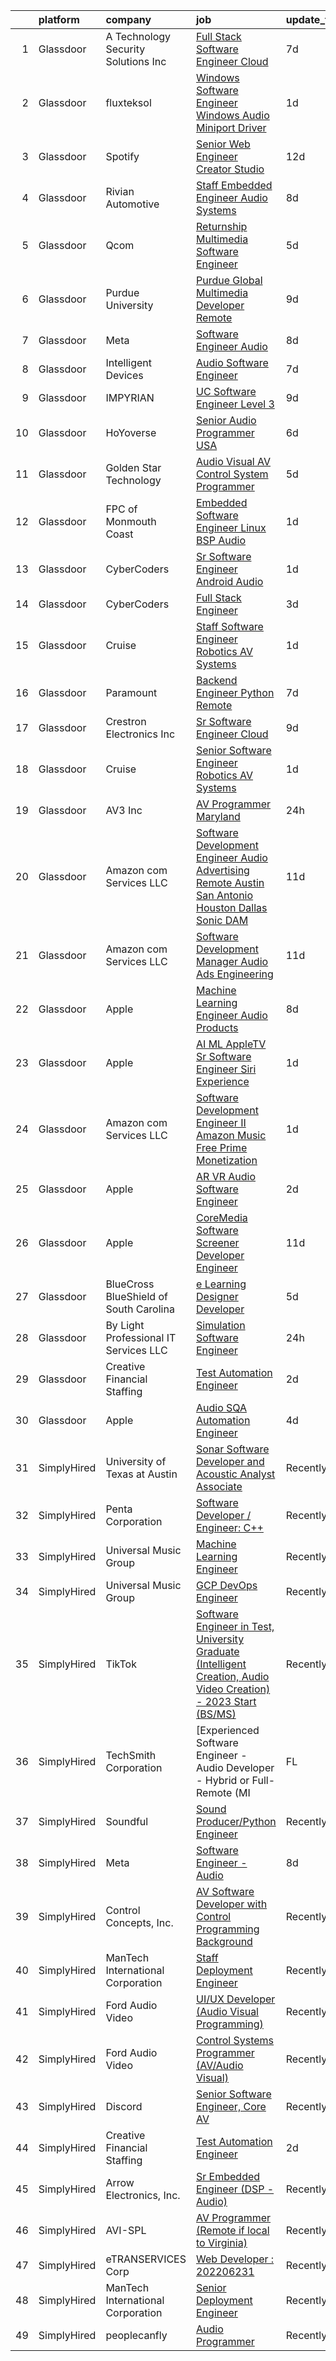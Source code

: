 

|    | platform    | company                                 | job                                                                                                                                                                                                                                                                                                                                                                                                                                                                                                                                                                                                                                                                                                                                                                                                                                                                                                                                                                                                                                                                                                                                                                                                                                                                                                                                                                                                                                                                         | update_time   | location                |
|---:|:------------|:----------------------------------------|:----------------------------------------------------------------------------------------------------------------------------------------------------------------------------------------------------------------------------------------------------------------------------------------------------------------------------------------------------------------------------------------------------------------------------------------------------------------------------------------------------------------------------------------------------------------------------------------------------------------------------------------------------------------------------------------------------------------------------------------------------------------------------------------------------------------------------------------------------------------------------------------------------------------------------------------------------------------------------------------------------------------------------------------------------------------------------------------------------------------------------------------------------------------------------------------------------------------------------------------------------------------------------------------------------------------------------------------------------------------------------------------------------------------------------------------------------------------------------|:--------------|:------------------------|
|  1 | Glassdoor   | A  Technology   Security Solutions  Inc | [Full Stack Software Engineer   Cloud](https://www.glassdoor.com/partner/jobListing.htm?pos=127&ao=1136043&s=58&guid=00000183640b6c76ae999254f170c1cc&src=GD_JOB_AD&t=SR&vt=w&ea=1&cs=1_c457e07a&cb=1663830814151&jobListingId=1008139447094&jrtk=3-0-1gdi0mr4qjorl801-1gdi0mr5ng4ek800-2e6061a17bceca0a-)                                                                                                                                                                                                                                                                                                                                                                                                                                                                                                                                                                                                                                                                                                                                                                                                                                                                                                                                                                                                                                                                                                                                                                  | 7d            | Bay Shore, NY           |
|  2 | Glassdoor   | fluxteksol                              | [Windows Software Engineer   Windows Audio Miniport Driver](https://www.glassdoor.com/partner/jobListing.htm?pos=109&ao=1136043&s=58&guid=00000183640b6c76ae999254f170c1cc&src=GD_JOB_AD&t=SR&vt=w&ea=1&cs=1_73582617&cb=1663830814150&jobListingId=1008151562961&jrtk=3-0-1gdi0mr4qjorl801-1gdi0mr5ng4ek800-7029e95f460fc368-)                                                                                                                                                                                                                                                                                                                                                                                                                                                                                                                                                                                                                                                                                                                                                                                                                                                                                                                                                                                                                                                                                                                                             | 1d            | Remote                  |
|  3 | Glassdoor   | Spotify                                 | [Senior Web Engineer  Creator Studio](https://www.glassdoor.com/partner/jobListing.htm?pos=112&ao=1136043&s=58&guid=00000183640b6c76ae999254f170c1cc&src=GD_JOB_AD&t=SR&vt=w&cs=1_2fa079c0&cb=1663830814150&jobListingId=1008129613245&jrtk=3-0-1gdi0mr4qjorl801-1gdi0mr5ng4ek800-40150ce8a1fbfc90-)                                                                                                                                                                                                                                                                                                                                                                                                                                                                                                                                                                                                                                                                                                                                                                                                                                                                                                                                                                                                                                                                                                                                                                        | 12d           | New York, NY            |
|  4 | Glassdoor   | Rivian Automotive                       | [Staff Embedded Engineer  Audio Systems](https://www.glassdoor.com/partner/jobListing.htm?pos=129&ao=1136043&s=58&guid=00000183640b6c76ae999254f170c1cc&src=GD_JOB_AD&t=SR&vt=w&cs=1_a5ff7e87&cb=1663830814151&jobListingId=1008137692795&jrtk=3-0-1gdi0mr4qjorl801-1gdi0mr5ng4ek800-814389dc06656868-)                                                                                                                                                                                                                                                                                                                                                                                                                                                                                                                                                                                                                                                                                                                                                                                                                                                                                                                                                                                                                                                                                                                                                                     | 8d            | Palo Alto, CA           |
|  5 | Glassdoor   | Qcom                                    | [Returnship   Multimedia Software Engineer](https://www.glassdoor.com/partner/jobListing.htm?pos=115&ao=1136043&s=58&guid=00000183640b6c76ae999254f170c1cc&src=GD_JOB_AD&t=SR&vt=w&cs=1_51a15481&cb=1663830814150&jobListingId=1008145716945&jrtk=3-0-1gdi0mr4qjorl801-1gdi0mr5ng4ek800-62c508fc04018ac1-)                                                                                                                                                                                                                                                                                                                                                                                                                                                                                                                                                                                                                                                                                                                                                                                                                                                                                                                                                                                                                                                                                                                                                                  | 5d            | San Diego, CA           |
|  6 | Glassdoor   | Purdue University                       | [Purdue Global Multimedia Developer  Remote ](https://www.glassdoor.com/partner/jobListing.htm?pos=113&ao=1136043&s=58&guid=00000183640b6c76ae999254f170c1cc&src=GD_JOB_AD&t=SR&vt=w&cs=1_cdf93452&cb=1663830814150&jobListingId=1008133073256&jrtk=3-0-1gdi0mr4qjorl801-1gdi0mr5ng4ek800-8202613e0816d37c-)                                                                                                                                                                                                                                                                                                                                                                                                                                                                                                                                                                                                                                                                                                                                                                                                                                                                                                                                                                                                                                                                                                                                                                | 9d            | Indiana                 |
|  7 | Glassdoor   | Meta                                    | [Software Engineer   Audio](https://www.glassdoor.com/partner/jobListing.htm?pos=102&ao=1110586&s=58&guid=00000183640b6c76ae999254f170c1cc&src=GD_JOB_AD&t=SR&vt=w&cs=1_76a9169b&cb=1663830814149&jobListingId=1008135856631&cpc=42BEC95245890617&jrtk=3-0-1gdi0mr4qjorl801-1gdi0mr5ng4ek800-2af0d72ee9516572--6NYlbfkN0DYl4UJW4r1Vl7FEn6T9F-rD9lpC-0oMJVSiWjK_MGUd8e8cHXcpv6KPyjLHZEfqkWCUGiQ0wI9PhypsvPn6fLuX-NuhRXF81k4keiTZ-sjyQohKEQHZsqiAZ17RgzjGitjocz7khR2BXjl1nT4h9VfIACCg0Il7tYaijOLNLdjO9BsgM7gz_J4xH0AJnUSQM9ndGX7IhztlxW2x5xEXoyAQffgetpMNVm-4dzXOEW-jJDxscKeFel8Aw-ql88SNNqhcOM8l-q0FJlDDSGYUS82EWSIA4MJKfoKzyncmonM8XdpiDsK23Pc7Yv268nHlWF9BhAEb5Ss9ETY6FpxEToZFAj4pi956piqsDHj-IVlUnYMBehzCYxRkjJsLIC2nIwYmGrYiaq-FMmRQ9jFiO744HWp1C-pTtMEwxLvIXEoxVLxv0WmKdqncsVzs7oSXMgfdMAYTr14mRV-zThK47xz6Y1FgfWfcxScgUVsJrkSZ61f4Dmq-0uAKy2pzdthKjHfYVenNgmy3X6dJm1tG365JRwLB_8vL7eNp6c8JHGV4bP6fPaH1pnm57zLnpxdByNqS4UZA-MSXhruHomYh-1mYhLwWSUOtyPFfsYxYG8xUoLl_6q78uXKtfPlcRNOx7sJ7dMCiTjQ0bB_dcA6M19uxcs3lN1Hvvl1veaTvuffw-Jw-XHj7ruZYTLQTpaV6uMFOQKY4emhocCh3gqRF-Wjg_78StBi2m5sS7Mr7WLdurZyhzobEN1gG1hAFVrAKg7gZQZEXQ3LueixdNHz7K9XpLRIoEUItfsBz79HSwPDSFpBfoG-b4dcTH7NKqwZijryPllxSu_RNWe-TtDteXv8HUNv8IJXxuaxgUgSJehO-qi5D78_VevUV0QGVPyYiKcYrBMqR_RIc0bB1hjcRZw--XdEjMiSrxRcxSgnCjg0C1gdDanbhmZJaLSE4apboMaVDmLVMLSHz87eMlR0k0lPY_F74t6SFTcaSBAkZeoOEnSNNRVYvFYK4hZNXtR4woyfXmgwjqpOgrHmfTdXrXEHEsc1HZyu1nbe7HC-zwNZnS6dQPGnFIoJcV6U9wPW_-tw1gdDaMAP7Q%3D%3D) | 8d            | Remote                  |
|  8 | Glassdoor   | Intelligent Devices                     | [Audio Software Engineer](https://www.glassdoor.com/partner/jobListing.htm?pos=117&ao=1136043&s=58&guid=00000183640b6c76ae999254f170c1cc&src=GD_JOB_AD&t=SR&vt=w&ea=1&cs=1_d7728f27&cb=1663830814150&jobListingId=1008139179303&jrtk=3-0-1gdi0mr4qjorl801-1gdi0mr5ng4ek800-66b719a56b72330d-)                                                                                                                                                                                                                                                                                                                                                                                                                                                                                                                                                                                                                                                                                                                                                                                                                                                                                                                                                                                                                                                                                                                                                                               | 7d            | Columbia, MD            |
|  9 | Glassdoor   | IMPYRIAN                                | [UC Software Engineer Level 3](https://www.glassdoor.com/partner/jobListing.htm?pos=110&ao=1136043&s=58&guid=00000183640b6c76ae999254f170c1cc&src=GD_JOB_AD&t=SR&vt=w&ea=1&cs=1_fc424d93&cb=1663830814150&jobListingId=1008134962937&jrtk=3-0-1gdi0mr4qjorl801-1gdi0mr5ng4ek800-077cec4635b9984a-)                                                                                                                                                                                                                                                                                                                                                                                                                                                                                                                                                                                                                                                                                                                                                                                                                                                                                                                                                                                                                                                                                                                                                                          | 9d            | Fort Meade, MD          |
| 10 | Glassdoor   | HoYoverse                               | [Senior Audio Programmer  USA ](https://www.glassdoor.com/partner/jobListing.htm?pos=118&ao=1136043&s=58&guid=00000183640b6c76ae999254f170c1cc&src=GD_JOB_AD&t=SR&vt=w&ea=1&cs=1_9d2022b0&cb=1663830814150&jobListingId=1008143838425&jrtk=3-0-1gdi0mr4qjorl801-1gdi0mr5ng4ek800-b42397f8f8d5c385-)                                                                                                                                                                                                                                                                                                                                                                                                                                                                                                                                                                                                                                                                                                                                                                                                                                                                                                                                                                                                                                                                                                                                                                         | 6d            | Los Angeles, CA         |
| 11 | Glassdoor   | Golden Star Technology                  | [Audio Visual  AV  Control System Programmer](https://www.glassdoor.com/partner/jobListing.htm?pos=125&ao=1136043&s=58&guid=00000183640b6c76ae999254f170c1cc&src=GD_JOB_AD&t=SR&vt=w&ea=1&cs=1_c4ff247b&cb=1663830814151&jobListingId=1008145772251&jrtk=3-0-1gdi0mr4qjorl801-1gdi0mr5ng4ek800-75f2835b6a9b7823-)                                                                                                                                                                                                                                                                                                                                                                                                                                                                                                                                                                                                                                                                                                                                                                                                                                                                                                                                                                                                                                                                                                                                                           | 5d            | Cerritos, CA            |
| 12 | Glassdoor   | FPC of Monmouth Coast                   | [Embedded Software Engineer   Linux BSP   Audio](https://www.glassdoor.com/partner/jobListing.htm?pos=101&ao=1110586&s=58&guid=00000183640b6c76ae999254f170c1cc&src=GD_JOB_AD&t=SR&vt=w&ea=1&cs=1_2f40686c&cb=1663830814149&jobListingId=1008151718047&cpc=D3E44275D43A938E&jrtk=3-0-1gdi0mr4qjorl801-1gdi0mr5ng4ek800-2c9d16d90b8cc191--6NYlbfkN0CLv2CBgusphKIwL-jyz1jWirmJ0svNnTxHpeNhNaNJDD3B_l9KdkoZlyygzogx0NU7A4vbDuMV5y-WTViXjZXBX3QsoJsa6eqCYzqgo4PvsYOWOW3CccBKe6NiCD-oTCw8F8AAytLt3ZdccREcxXZPo3jB8ViYxA563N9I5ukzfY8S8-w6YGFSAxxIXOrqwMUeQfNriBTkWxNBVQnh0HWPrhaxgUyHQFq0UvYrrrMYw1Pj1HKTldIPyKN4gPJNPqKkmgtGM8VNpQi6sf7GXoOuF4VdhLpbOcCWWL8zf-XXmj5IjxDX8KIWaU9fUt05vHuW3Grprc_3d3QYMe-UR388T_r6ikfTZYgqtKNnGK4EFfjJUb3ZUVvLDJmZ26dCbcKaoL4PS7K8ZpkaGwqHV3wiYTomYwNuIVHMPyPuBDxMT78_SrkBkfEmd0F5k-25mfGjywy0wy9EjMjOwXLTiHbwt_C78ypZ0Nu8MHRK9FMyeSL3tp8uKEKhRJMfg-8OMKNPdIL5DIlUeVx4i9f5XYYYok4Bdqlth_ZE2jQaXA_V5Q%3D%3D)                                                                                                                                                                                                                                                                                                                                                                                                                                                                                                                                       | 1d            | Remote                  |
| 13 | Glassdoor   | CyberCoders                             | [Sr  Software Engineer   Android Audio](https://www.glassdoor.com/partner/jobListing.htm?pos=107&ao=1110586&s=58&guid=00000183640b6c76ae999254f170c1cc&src=GD_JOB_AD&t=SR&vt=w&ea=1&cs=1_2de68ef3&cb=1663830814150&jobListingId=1008152463667&cpc=9908D8D4413DBB8A&jrtk=3-0-1gdi0mr4qjorl801-1gdi0mr5ng4ek800-87ea219be9794e64--6NYlbfkN0CpFJQzrgRR8WqXWK1qKKEqALWJw739KlKqr2H-MSI4eoBlI4EFrmor2FYZMP3muM3oVLaOs4f3sHrKF-cQOCY0VGw8kTQJ-8qAE5OEdqjuVM_FnO7FUbDXtsDAkUdy7SyMY52pPmmcC8uvAodAUpDw6hGxKckvswjjj-pi9iXD0vHdDBsGF0h--tdumt32-I7Or3vyyBqSr8EyC-XDbNxzXDV3udsv4Kol2N9WPUsvKXMm02wdhjI1L6UF0OrCNUgvqIZu7hlD9wV3hlx5bS5YhSETPbNf0OGmcPraI47YZ61XZ_p1QQM1_Rbrw0ys1emik_OQlSZxzy0c-dz7QFvrnGhFcuRSAvwbu69pWK3DtklFTgbhoW0qbh6jCe1w6csK0YM6Oam4Fwn6bYxWnF8WL7meftbBTR6Yi0h2JDkt8L60qoxxnNhZW7Qu-i-b5d3oPo70nU33LiN2DH8Uk4R7e9GJFAbqOktw52YY7m4xlu3_W5h25U2EG7EIvMCQv3TQXC8YyRVrlepm6pKok9pqfgVAzOCFmrG56D0Voe5hyPWHEtY-Sn51Lf-CEXxgSbKSiubmbR8sGnUVaRnYzbwY2tGFJ0mvdfFtW6jEiQIQgXY48c-2WyFNRyoQp_X-6-5JT3p3I3RowIiZPvigCxNYFvI8ex6BR3o-JEnp50P6pkd6QqOolI-9oA0dc0JJax902AJovei6Qkb1aeLGrd4jP8itg4Gy6j8K50s3t0Jh0oeQDfu9Io6ualRm4gZbjzAZjOMwois7db7BG-VckLavcIXJRDe61MLbehzyKNDjXf50OhWkLm7vpnW08HCNHhp7he03IhwvGMPgKYnkNxFbgnYoblt5JuQyWCXC8P02S8ieWwh7PMeMZRrFBXU9IwAx5-KOAsQ-CCBl6XkeeHKItUKqBjhruSp3CrXUom2f6CDtg8ur_b5dDRmVqEAQs343LQLP02l9VLhZh944DC1LCmulcZDWnLfnl87jgXInZQ%3D%3D)                                                                                | 1d            | Encinitas, CA           |
| 14 | Glassdoor   | CyberCoders                             | [Full Stack Engineer](https://www.glassdoor.com/partner/jobListing.htm?pos=105&ao=1110586&s=58&guid=00000183640b6c76ae999254f170c1cc&src=GD_JOB_AD&t=SR&vt=w&ea=1&cs=1_88d8d37f&cb=1663830814150&jobListingId=1008147802011&cpc=F41FEAB56D215062&jrtk=3-0-1gdi0mr4qjorl801-1gdi0mr5ng4ek800-1a27eeb6936401a6--6NYlbfkN0CpFJQzrgRR8WqXWK1qKKEqALWJw739KlKqr2H-MSI4eoBlI4EFrmor2FYZMP3muM1IeSMtQn4FAy4zIRSKktiAZV8IuBM6bscdmWl31jdHDA2e1RGPBNYNn8EMCB3eey3-nCGGKD82c1WZVK-cO7I9gOnVrpbQwU3NfmoXgcotk4vwc0sNpVcbtBSTpDOPjAWsb6HSgPd8lLoCa866nYTmq6lyvvzVbk83Rbc2n63Gg5Op1mwcN9UCfiilIRslCFs0800jG0_0VGiTf6hinFt5NQ_vm6eVmwWBtcqhObMXImKwEXZ1ST6ocJLrrE4CxCh4-oZQ2Ru8D07e1ugb1gG-K2uH63Ex-k6lDTJxsfeTm4tNnT_hXccrqFcYaHnirLRkqkRO4RePn5GIWCa5_1c7HDin0J-gToHiDoG4KqacVXEUyufhX8GfRwWA_DZWVLk9txhOujb3t-zd0UDpP969BH2FNdjjRzJpudcvSdlm0JnH33fTpUr1SZdy1noZJweToWAbUP4k5S4Yiw1fFAOGPt0E0UuFN49grhkDRIEbZIVVDYJS_5I5wpV_GMv80V6lbMJYdarq3KbB78utQpoAKky2MmpKhKi8JfKiJaeYTq_hLie26ELQBbAfLl4s1-k6Yo1PpXksjfthEo4sou0kBE36qrs-GgtESdyblTUBUdAoJ3lFzVvrbnyqYERUK_KqdmG4Fvz_tJUjV1f1XzKxcQZbPJt_aJ3klIh2AWNWWg81X9Ai85z8whDNGJhHe-iTYWv9MKXDb7PTO3rM1yCWFt6Ie-f8i_muJaIXCFsLqay45MwijkM99d7dSNyQ7OtaKwo1mhsDusQqf7jmHbtsVrSpJSIri3weH04wRfVg_egvmxGLdQGDFnIHvliINcXtPNk8924FPzbYrWaOUzEWqxR_Ps-AzVHK3cTCAFd7-s4myQyUnA766xBnSusly5ZHZ57qN_DBIc_aCw9IMkDNrczmcnse-orj7p-CGnWCKzTztNUxFSc9HQXjaaHx_eo%3D)                                                                                | 3d            | New York, NY            |
| 15 | Glassdoor   | Cruise                                  | [Staff Software Engineer  Robotics  AV Systems](https://www.glassdoor.com/partner/jobListing.htm?pos=116&ao=1136043&s=58&guid=00000183640b6c76ae999254f170c1cc&src=GD_JOB_AD&t=SR&vt=w&cs=1_9be06874&cb=1663830814150&jobListingId=1008151363050&jrtk=3-0-1gdi0mr4qjorl801-1gdi0mr5ng4ek800-0687408e53283433-)                                                                                                                                                                                                                                                                                                                                                                                                                                                                                                                                                                                                                                                                                                                                                                                                                                                                                                                                                                                                                                                                                                                                                              | 1d            | Seattle, WA             |
| 16 | Glassdoor   | Paramount                               | [Backend Engineer   Python  Remote ](https://www.glassdoor.com/partner/jobListing.htm?pos=108&ao=1136043&s=58&guid=00000183640b6c76ae999254f170c1cc&src=GD_JOB_AD&t=SR&vt=w&cs=1_f1e1a84f&cb=1663830814150&jobListingId=1008140313269&jrtk=3-0-1gdi0mr4qjorl801-1gdi0mr5ng4ek800-e5a290a486115280-)                                                                                                                                                                                                                                                                                                                                                                                                                                                                                                                                                                                                                                                                                                                                                                                                                                                                                                                                                                                                                                                                                                                                                                         | 7d            | New York, NY            |
| 17 | Glassdoor   | Crestron Electronics  Inc               | [Sr  Software Engineer  Cloud](https://www.glassdoor.com/partner/jobListing.htm?pos=114&ao=1136043&s=58&guid=00000183640b6c76ae999254f170c1cc&src=GD_JOB_AD&t=SR&vt=w&ea=1&cs=1_d18f08c1&cb=1663830814150&jobListingId=1008134136700&jrtk=3-0-1gdi0mr4qjorl801-1gdi0mr5ng4ek800-56bd0092787d34df-)                                                                                                                                                                                                                                                                                                                                                                                                                                                                                                                                                                                                                                                                                                                                                                                                                                                                                                                                                                                                                                                                                                                                                                          | 9d            | Remote                  |
| 18 | Glassdoor   | Cruise                                  | [Senior Software Engineer  Robotics  AV Systems](https://www.glassdoor.com/partner/jobListing.htm?pos=122&ao=1136043&s=58&guid=00000183640b6c76ae999254f170c1cc&src=GD_JOB_AD&t=SR&vt=w&cs=1_4d0d2279&cb=1663830814151&jobListingId=1008151363054&jrtk=3-0-1gdi0mr4qjorl801-1gdi0mr5ng4ek800-6648375773b898da-)                                                                                                                                                                                                                                                                                                                                                                                                                                                                                                                                                                                                                                                                                                                                                                                                                                                                                                                                                                                                                                                                                                                                                             | 1d            | Seattle, WA             |
| 19 | Glassdoor   | AV3  Inc                                | [AV Programmer   Maryland](https://www.glassdoor.com/partner/jobListing.htm?pos=130&ao=1136043&s=58&guid=00000183640b6c76ae999254f170c1cc&src=GD_JOB_AD&t=SR&vt=w&ea=1&cs=1_9a99662e&cb=1663830814151&jobListingId=1008154094794&jrtk=3-0-1gdi0mr4qjorl801-1gdi0mr5ng4ek800-332bae8060873b2f-)                                                                                                                                                                                                                                                                                                                                                                                                                                                                                                                                                                                                                                                                                                                                                                                                                                                                                                                                                                                                                                                                                                                                                                              | 24h           | Leonardtown, MD         |
| 20 | Glassdoor   | Amazon com Services LLC                 | [Software Development Engineer  Audio Advertising   Remote   Austin  San Antonio  Houston  Dallas  Sonic DAM](https://www.glassdoor.com/partner/jobListing.htm?pos=121&ao=1136043&s=58&guid=00000183640b6c76ae999254f170c1cc&src=GD_JOB_AD&t=SR&vt=w&cs=1_e241ce6d&cb=1663830814150&jobListingId=1008130551539&jrtk=3-0-1gdi0mr4qjorl801-1gdi0mr5ng4ek800-a8e75b9a235566e9-)                                                                                                                                                                                                                                                                                                                                                                                                                                                                                                                                                                                                                                                                                                                                                                                                                                                                                                                                                                                                                                                                                                | 11d           | Austin, TX              |
| 21 | Glassdoor   | Amazon com Services LLC                 | [Software Development Manager  Audio Ads Engineering](https://www.glassdoor.com/partner/jobListing.htm?pos=126&ao=1136043&s=58&guid=00000183640b6c76ae999254f170c1cc&src=GD_JOB_AD&t=SR&vt=w&cs=1_8ad3fafe&cb=1663830814151&jobListingId=1008130552520&jrtk=3-0-1gdi0mr4qjorl801-1gdi0mr5ng4ek800-a04c9248b8ae35a2-)                                                                                                                                                                                                                                                                                                                                                                                                                                                                                                                                                                                                                                                                                                                                                                                                                                                                                                                                                                                                                                                                                                                                                        | 11d           | Austin, TX              |
| 22 | Glassdoor   | Apple                                   | [Machine Learning Engineer  Audio Products](https://www.glassdoor.com/partner/jobListing.htm?pos=106&ao=1110586&s=58&guid=00000183640b6c76ae999254f170c1cc&src=GD_JOB_AD&t=SR&vt=w&cs=1_b0ac7046&cb=1663830814150&jobListingId=1008136389935&cpc=F41FEAB56D215062&jrtk=3-0-1gdi0mr4qjorl801-1gdi0mr5ng4ek800-70de91abb83b5434--6NYlbfkN0BvKrLyj5gPmtZO9T8euul8TCxuuKNOtzRJOomxnwSEodTz2Bc-sPZl8WPllYOnI2iSiV5Jwp96GP-nA0nsfOl5SpQEqkHM_Togz0qhXdyIJdkgcd2o4eNJrzaYBsCmJ8QUREDdXvT4fWt9U-8uM3dCZYkS0bW87wLnGYLTEFeJaOCLx11xTTq1mhRubuWZciBGUp2Fp_sU7dTzkAC4FmV6ft0rRW-7WvxLHxAP46l26swzWVWr4Mpf3D50HbCcul1j1aCrEZKx25PPFD6_rKvvoHOxRzKytwL8PUrEu2U79iCg3w-sDvkLIW8kDsKvTLBqD26a9SRD5LxcJmke5vS53R5ma4TBHrKlPdo3zFXv6CqOL4pWxIyXP_Fp0HANQ0xfhNIo6khZLr3FeQT-51qnaeiJ7kRJWUkpK7GFSWuD3mXSjMjggRngLrAivOVgcnKNQ_KZKEyCh1qcDwwZg5wvlmO6VOdLMz-p9cW6HQKMW_c73FUgHztD4jm1mcjEvt3nkMimp2i2NBPxR8xtTcI5JbNnxDGq5eRZhbKgZtERRfaRqY7c3OGOlB_wzt1z4nbUCg8JQJ299aa67Q52SRcoqSndqexFvuetn_sZD-T-yppTS8740u7PnQNwKYo2SMgLxEAwKm2VFpzEn0rEw-Vef5ahMlDBuYKLNRn8GLjWu6EIuOKfXFshSLiI_lE2gUlX02b6dId61Cv49d20guqyzwI0kWSH_ee5QMVENKBGf234naFbsR9ITC5KeL4m3PRKNASESx2fSBVdRWCoF-uy0zxIG8hF3Scoy7dynf8d4TDDx_bvh-JOVSSm1NT2YNX8sWcj3lXnL1agCtC_jyx-gxpgyuQ3oFT9nca371H7SuMkre4fy32qHFGSLjPdyoi17b9jAZGbEFZGs5nlKmyh3kC7YURFwjjcxvNQXGISjKg0VCE10KADtL02pmynwVYGrNijYqe3h0bEQhu8ZLRPXcatkU7F8M0%3D)                                                                                               | 8d            | San Diego, CA           |
| 23 | Glassdoor   | Apple                                   | [AI ML   AppleTV Sr  Software Engineer  Siri Experience](https://www.glassdoor.com/partner/jobListing.htm?pos=120&ao=1136043&s=58&guid=00000183640b6c76ae999254f170c1cc&src=GD_JOB_AD&t=SR&vt=w&cs=1_083e0a7c&cb=1663830814150&jobListingId=1008152670946&jrtk=3-0-1gdi0mr4qjorl801-1gdi0mr5ng4ek800-cf95beddc319a640-)                                                                                                                                                                                                                                                                                                                                                                                                                                                                                                                                                                                                                                                                                                                                                                                                                                                                                                                                                                                                                                                                                                                                                     | 1d            | Cupertino, CA           |
| 24 | Glassdoor   | Amazon com Services LLC                 | [Software Development Engineer II  Amazon Music Free   Prime Monetization](https://www.glassdoor.com/partner/jobListing.htm?pos=119&ao=1136043&s=58&guid=00000183640b6c76ae999254f170c1cc&src=GD_JOB_AD&t=SR&vt=w&cs=1_9bf9d22d&cb=1663830814150&jobListingId=1008151743871&jrtk=3-0-1gdi0mr4qjorl801-1gdi0mr5ng4ek800-bea9cd3b8c86cfd0-)                                                                                                                                                                                                                                                                                                                                                                                                                                                                                                                                                                                                                                                                                                                                                                                                                                                                                                                                                                                                                                                                                                                                   | 1d            | San Francisco, CA       |
| 25 | Glassdoor   | Apple                                   | [AR VR Audio Software Engineer](https://www.glassdoor.com/partner/jobListing.htm?pos=123&ao=1136043&s=58&guid=00000183640b6c76ae999254f170c1cc&src=GD_JOB_AD&t=SR&vt=w&cs=1_84aaa3ba&cb=1663830814151&jobListingId=1008150110948&jrtk=3-0-1gdi0mr4qjorl801-1gdi0mr5ng4ek800-f3ff31dfabaa24fb-)                                                                                                                                                                                                                                                                                                                                                                                                                                                                                                                                                                                                                                                                                                                                                                                                                                                                                                                                                                                                                                                                                                                                                                              | 2d            | Cupertino, CA           |
| 26 | Glassdoor   | Apple                                   | [CoreMedia Software Screener   Developer Engineer](https://www.glassdoor.com/partner/jobListing.htm?pos=104&ao=1110586&s=58&guid=00000183640b6c76ae999254f170c1cc&src=GD_JOB_AD&t=SR&vt=w&cs=1_b7c9cbff&cb=1663830814149&jobListingId=1008130706147&cpc=AC285F3A3ECA6BB0&jrtk=3-0-1gdi0mr4qjorl801-1gdi0mr5ng4ek800-f741117e06ecec0a--6NYlbfkN0BvKrLyj5gPmtZO9T8euul8TCxuuKNOtzRJOomxnwSEodTz2Bc-sPZlC5mDe-NOaJjx5GagAawwa3L70H2fXjD_koObeOcEeIsfxDXyG3eVTizFtk3kE2UdaGejVhBRIC8FhwPMzmG_-2xf5w-BAQm5ymAdntV9uhxMTsJ6CcnBDga1pD6C_e3X85wFX63-UNpxUD4-veCxd4sUE4ICgBwdO9YNHpgULjwMKag6OScgr0X1sgn0DV6alcTMY-X93w-g7dr_yC3-Ol2DuklOCnxULVWsRdW1G7BNG_InbpieaJu6io4QitPpXA3Sl_vjN2A3YFfJdrWCYcAEEPCW9UOUB1znsNMZItVnhZO9CXABOQmWCh9WH-DqIXxeUPw0dpCgPO_DwtLyzIaqM9mkRwCmzYnAgJF1alhkE3q3g2LUDip7r9TX6c0FIx8YT7X5NKcvvb-LO20XUxwyab0iUrGwyOS2H78IzwwfTx5CYxnPFGESiV8udTzwQB0zuMsdIMgokClXjRNZK6RWLY9WtZHu_zT74ho1VKCtklEID2SzWoWTOyqVTT6uxe1TpbTXh3ezQnweY6fbfj9svpzxxznIFQtn5baEXbX6_qsK8IjDzfhz5onYmDPoFCuE6fbwXel8EG3NPXCPKB_3QsV08KaCUq0NrIktKVwR1CMcWGYFnh1rd1jzbzbKbjH0xRCAOxqAu4f6Txv3BCU-_cF9-bPo7_Bh2OXnrG3qxPUdJW8G2YMee2QhGMWz5ZmIk8ftyjsKouuEuGwkJJkDpaMYp_lM-5w3G1thCtCSj_uXJFV-fL1ZuwDG1LWm_aJPvfhvrqd2Y6qAdBE-HgwSx9kswJp4utslaKA6j4h8Nt1rg1G7_GRKf2zDwI7G49KZezhpq0glUtifY4cn0d8kfuJonFEu7bvxzszJ7WVeruvGsOai1iS9zI_5mxmXSA3bvgXHqUgwyz8COUBGesyDUJgAEzl432r1nJvOM7TtFjWQlcV6-g%3D%3D)                                                                          | 11d           | San Diego, CA           |
| 27 | Glassdoor   | BlueCross BlueShield of South Carolina  | [e Learning Designer Developer](https://www.glassdoor.com/partner/jobListing.htm?pos=111&ao=1136043&s=58&guid=00000183640b6c76ae999254f170c1cc&src=GD_JOB_AD&t=SR&vt=w&cs=1_0dfd1cec&cb=1663830814150&jobListingId=1008145516968&jrtk=3-0-1gdi0mr4qjorl801-1gdi0mr5ng4ek800-9452b3a012cab7e5-)                                                                                                                                                                                                                                                                                                                                                                                                                                                                                                                                                                                                                                                                                                                                                                                                                                                                                                                                                                                                                                                                                                                                                                              | 5d            | Columbia, SC            |
| 28 | Glassdoor   | By Light Professional IT Services LLC   | [Simulation Software Engineer](https://www.glassdoor.com/partner/jobListing.htm?pos=128&ao=1136043&s=58&guid=00000183640b6c76ae999254f170c1cc&src=GD_JOB_AD&t=SR&vt=w&cs=1_b3056727&cb=1663830814151&jobListingId=1008154606712&jrtk=3-0-1gdi0mr4qjorl801-1gdi0mr5ng4ek800-e7bdb94b891abdad-)                                                                                                                                                                                                                                                                                                                                                                                                                                                                                                                                                                                                                                                                                                                                                                                                                                                                                                                                                                                                                                                                                                                                                                               | 24h           | Fort Campbell, KY       |
| 29 | Glassdoor   | Creative Financial Staffing             | [Test Automation Engineer](https://www.glassdoor.com/partner/jobListing.htm?pos=103&ao=1110586&s=58&guid=00000183640b6c76ae999254f170c1cc&src=GD_JOB_AD&t=SR&vt=w&cs=1_1cc445dd&cb=1663830814149&jobListingId=1008149633618&cpc=BAB9AA3F436D8911&jrtk=3-0-1gdi0mr4qjorl801-1gdi0mr5ng4ek800-4aa9a3c284099fdb--6NYlbfkN0AyIsnDczwcVDFrYpf5kat3hxWjSi6qx3YGCfJB8v0u0roYrISoV_-vLBimF2mj67DiFf9yjlpT9KhMv7TrQ7Ga8wTdsAPEnwvyOB9KNFkEq7WUPWURgi8VnMW0W4_PiaqKRYgFZABFkwkV55blQby7w8LMyQWKfEpkiaFtETbcBoe1TVERo9c6q9yGaxTTmr44XsbVOdtx9kNPagB8fI5LcuzLVSyU1ECtLyST_6-LziFd5GI2QChukzS-rcB7EB-DrKw0rhFH2aqmpVWu37-Pa2u3TlMUcrXVJVFKXc9IQVe7PbvXTFgnFn_Xl0HGXDvUW5we5TuEDnIFIX32cdpt3IJWt0T1m7PcKu_PzpmLVSv3-JdlSIdbUR4U0wZqYyXD9IvzqZuKnhPKlpV2Wwhj1ePtxOOv0LoDYOWRs8LHmXA17kVmPWhC5Re2ILfkLuedXvHg9FImn0F118o0B6-6McszwyMAxJ3YlwD0c3YmdJUurbiRU5PQqp3EXow7ded99vuJuLkBrIcdQaposIa8VMtRPyjMprsNc019FdQ1UngsauK036Z9X1wvJtQ7XLPraTxHRs1emA%3D%3D)                                                                                                                                                                                                                                                                                                                                                                                                                                                                                                                                  | 2d            | Muskegon, MI            |
| 30 | Glassdoor   | Apple                                   | [Audio SQA Automation Engineer](https://www.glassdoor.com/partner/jobListing.htm?pos=124&ao=1136043&s=58&guid=00000183640b6c76ae999254f170c1cc&src=GD_JOB_AD&t=SR&vt=w&cs=1_973a41f5&cb=1663830814151&jobListingId=1008146904400&jrtk=3-0-1gdi0mr4qjorl801-1gdi0mr5ng4ek800-2883d3b1dd5e8401-)                                                                                                                                                                                                                                                                                                                                                                                                                                                                                                                                                                                                                                                                                                                                                                                                                                                                                                                                                                                                                                                                                                                                                                              | 4d            | Cupertino, CA           |
| 31 | SimplyHired | University of Texas at Austin           | [Sonar Software Developer and Acoustic Analyst Associate](https://www.simplyhired.com/job/G6MGPKPgcpavQ_-zy-lkoVJ1WVl1gKkEFvxcG1plaIkhkbEhWdhHOA?q=sound+developer)                                                                                                                                                                                                                                                                                                                                                                                                                                                                                                                                                                                                                                                                                                                                                                                                                                                                                                                                                                                                                                                                                                                                                                                                                                                                                                         | Recently      | Austin, TX              |
| 32 | SimplyHired | Penta Corporation                       | [Software Developer / Engineer: C++](https://www.simplyhired.com/job/bUO_vJkI_HohqzEMNUFpvA3bsWny6AEb9gpmqCafCoVK8SHi0ZJQ5Q?q=sound+developer)                                                                                                                                                                                                                                                                                                                                                                                                                                                                                                                                                                                                                                                                                                                                                                                                                                                                                                                                                                                                                                                                                                                                                                                                                                                                                                                              | Recently      | New Orleans, LA         |
| 33 | SimplyHired | Universal Music Group                   | [Machine Learning Engineer](https://www.simplyhired.com/job/7F7tKIKicRT21DGlEQPQtY43ZU3HTFx0bz7kPoBCq2-u9UMUnUC1jQ?q=sound+developer)                                                                                                                                                                                                                                                                                                                                                                                                                                                                                                                                                                                                                                                                                                                                                                                                                                                                                                                                                                                                                                                                                                                                                                                                                                                                                                                                       | Recently      | Remote +1 location      |
| 34 | SimplyHired | Universal Music Group                   | [GCP DevOps Engineer](https://www.simplyhired.com/job/5GAEhHdEX95F6xYnfgVeFnk2y9jZ5cZRVz_4RB9TXjNFKEOercumGA?q=sound+developer)                                                                                                                                                                                                                                                                                                                                                                                                                                                                                                                                                                                                                                                                                                                                                                                                                                                                                                                                                                                                                                                                                                                                                                                                                                                                                                                                             | Recently      | Remote +1 location      |
| 35 | SimplyHired | TikTok                                  | [Software Engineer in Test, University Graduate (Intelligent Creation, Audio Video Creation) - 2023 Start (BS/MS)](https://www.simplyhired.com/job/QM5jpbPgqy-BqYbCL-WHQgFdItS3ZpBrMVk4bB_MPEEDGBy8bZMAhg?q=sound+developer)                                                                                                                                                                                                                                                                                                                                                                                                                                                                                                                                                                                                                                                                                                                                                                                                                                                                                                                                                                                                                                                                                                                                                                                                                                                | Recently      | Mountain View, CA       |
| 36 | SimplyHired | TechSmith Corporation                   | [Experienced Software Engineer - Audio Developer - Hybrid or Full-Remote (MI | FL | IL | NC | TX)](https://www.simplyhired.com/job/8Ri1bqcZce2bH5Fmfv2FSUlejcX6u0ta2zJ4WcsU7MCmt_AXDCG5Tg?q=sound+developer)                                                                                                                                                                                                                                                                                                                                                                                                                                                                                                                                                                                                                                                                                                                                                                                                                                                                                                                                                                                                                                                                                                                                                                                                                                                                | Recently      | Remote, MI              |
| 37 | SimplyHired | Soundful                                | [Sound Producer/Python Engineer](https://www.simplyhired.com/job/fKwTfqRWVzhZJJT6yoybTUB5_pL76wxlddnu6kqy2_naoU7JVaHVBQ?q=sound+developer)                                                                                                                                                                                                                                                                                                                                                                                                                                                                                                                                                                                                                                                                                                                                                                                                                                                                                                                                                                                                                                                                                                                                                                                                                                                                                                                                  | Recently      | Remote                  |
| 38 | SimplyHired | Meta                                    | [Software Engineer - Audio](https://www.simplyhired.com/job/maO_m5PgKmS771rzGKd21Xf1IphBop5oZC7_od5wa7st5fVLSs6mIQ?q=sound+developer)                                                                                                                                                                                                                                                                                                                                                                                                                                                                                                                                                                                                                                                                                                                                                                                                                                                                                                                                                                                                                                                                                                                                                                                                                                                                                                                                       | 8d            | Remote                  |
| 39 | SimplyHired | Control Concepts, Inc.                  | [AV Software Developer with Control Programming Background](https://www.simplyhired.com/job/tsTEIqkliCZzy7oLJnXwYDq6-UyEEekksSKNvmXhWCz9P__STJXDuQ?q=sound+developer)                                                                                                                                                                                                                                                                                                                                                                                                                                                                                                                                                                                                                                                                                                                                                                                                                                                                                                                                                                                                                                                                                                                                                                                                                                                                                                       | Recently      | Fairfield, NJ           |
| 40 | SimplyHired | ManTech International Corporation       | [Staff Deployment Engineer](https://www.simplyhired.com/job/yPDQ9_tPGp_8aufyeI2VJy4oOgwa1eZMATiJXNsYgtEmMWFMC5VaPQ?q=sound+developer)                                                                                                                                                                                                                                                                                                                                                                                                                                                                                                                                                                                                                                                                                                                                                                                                                                                                                                                                                                                                                                                                                                                                                                                                                                                                                                                                       | Recently      | Patuxent River, MD      |
| 41 | SimplyHired | Ford Audio Video                        | [UI/UX Developer (Audio Visual Programming)](https://www.simplyhired.com/job/FbTSGqPXw0SVLwJb1vdnxa7CLUuwQkhwUR7TOhAfofXdRZztd_k2dw?q=sound+developer)                                                                                                                                                                                                                                                                                                                                                                                                                                                                                                                                                                                                                                                                                                                                                                                                                                                                                                                                                                                                                                                                                                                                                                                                                                                                                                                      | Recently      | Las Vegas, NV           |
| 42 | SimplyHired | Ford Audio Video                        | [Control Systems Programmer (AV/Audio Visual)](https://www.simplyhired.com/job/xanEzyDhRi0M3mc3H-EUUx4RJqK473-paq8sU3EwlhUe6HlvxawFow?q=sound+developer)                                                                                                                                                                                                                                                                                                                                                                                                                                                                                                                                                                                                                                                                                                                                                                                                                                                                                                                                                                                                                                                                                                                                                                                                                                                                                                                    | Recently      | Oklahoma City, OK       |
| 43 | SimplyHired | Discord                                 | [Senior Software Engineer, Core AV](https://www.simplyhired.com/job/oRlZp5-htR-QFSZ39gdjYLcRc450Js-_8Hq8V7TMly7EnQXYIU2hsw?q=sound+developer)                                                                                                                                                                                                                                                                                                                                                                                                                                                                                                                                                                                                                                                                                                                                                                                                                                                                                                                                                                                                                                                                                                                                                                                                                                                                                                                               | Recently      | San Francisco, CA       |
| 44 | SimplyHired | Creative Financial Staffing             | [Test Automation Engineer](https://www.simplyhired.com/job/-alV2EVC3amqdHOv5t-SyyoLzWPqFXiT0_iRc_zTGG7EcWF_WDUGKw?q=sound+developer)                                                                                                                                                                                                                                                                                                                                                                                                                                                                                                                                                                                                                                                                                                                                                                                                                                                                                                                                                                                                                                                                                                                                                                                                                                                                                                                                        | 2d            | Grand Rapids, MI        |
| 45 | SimplyHired | Arrow Electronics, Inc.                 | [Sr Embedded Engineer (DSP - Audio)](https://www.simplyhired.com/job/i311K4SrDxCaCVOg2tksHN_IUkWR9trCPsnkekg2Ppoy9X1XTHyy_Q?q=sound+developer)                                                                                                                                                                                                                                                                                                                                                                                                                                                                                                                                                                                                                                                                                                                                                                                                                                                                                                                                                                                                                                                                                                                                                                                                                                                                                                                              | Recently      | Westborough, MA         |
| 46 | SimplyHired | AVI-SPL                                 | [AV Programmer (Remote if local to Virginia)](https://www.simplyhired.com/job/cXRd39HJkPpljO6XblYmHt2uK-8VKjmOlbU7xjbn1uxToPfpIhsY5A?q=sound+developer)                                                                                                                                                                                                                                                                                                                                                                                                                                                                                                                                                                                                                                                                                                                                                                                                                                                                                                                                                                                                                                                                                                                                                                                                                                                                                                                     | Recently      | Richmond, VA            |
| 47 | SimplyHired | eTRANSERVICES Corp                      | [Web Developer : 202206231](https://www.simplyhired.com/job/JUeRNLg2fVrm3JVsaF6MpsEN21RsMKhbHj4OoiYktxJLwL50Sav-SA?q=sound+developer)                                                                                                                                                                                                                                                                                                                                                                                                                                                                                                                                                                                                                                                                                                                                                                                                                                                                                                                                                                                                                                                                                                                                                                                                                                                                                                                                       | Recently      | Fredericksburg, VA      |
| 48 | SimplyHired | ManTech International Corporation       | [Senior Deployment Engineer](https://www.simplyhired.com/job/C0L7s8dKsJXUkS1bD_TyQFrNT4BDDiXiC8WVp6ZOF1PzFHz51SjQdg?q=sound+developer)                                                                                                                                                                                                                                                                                                                                                                                                                                                                                                                                                                                                                                                                                                                                                                                                                                                                                                                                                                                                                                                                                                                                                                                                                                                                                                                                      | Recently      | Chantilly, VA           |
| 49 | SimplyHired | peoplecanfly                            | [Audio Programmer](https://www.simplyhired.com/job/0Q0p8ZFhwCdnMddrebLxykEfwU4UgbWmtke0LtjzLSHVI4cD1wnjiw?q=sound+developer)                                                                                                                                                                                                                                                                                                                                                                                                                                                                                                                                                                                                                                                                                                                                                                                                                                                                                                                                                                                                                                                                                                                                                                                                                                                                                                                                                | Recently      | Chicago, IL +1 location |